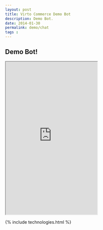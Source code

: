 ```yaml
---
layout: post
title: Virto Commerce Demo Bot
description: Demo Bot.
date: 2014-01-30
permalink: demo/chat
tags : 
---
```

<article class="main" role="main">
	<div class="features">
		<div class="responsive">
            <h1 class="head-title">Demo Bot!</h1>
			<p class="text">
			<iframe src="https://webchat.botframework.com/embed/VirtoCommerceDemo?s=K_0yaq2V1Qw.cwA.JD4.E30G1bP6RNubVB8e3KGkbraz9h8XKAi4wv0Wd8F1QQY" style="height: 502px; max-height: 502px;"></iframe>
			</p>
		</div>
	</div>
	{% include technologies.html %}
</article>
